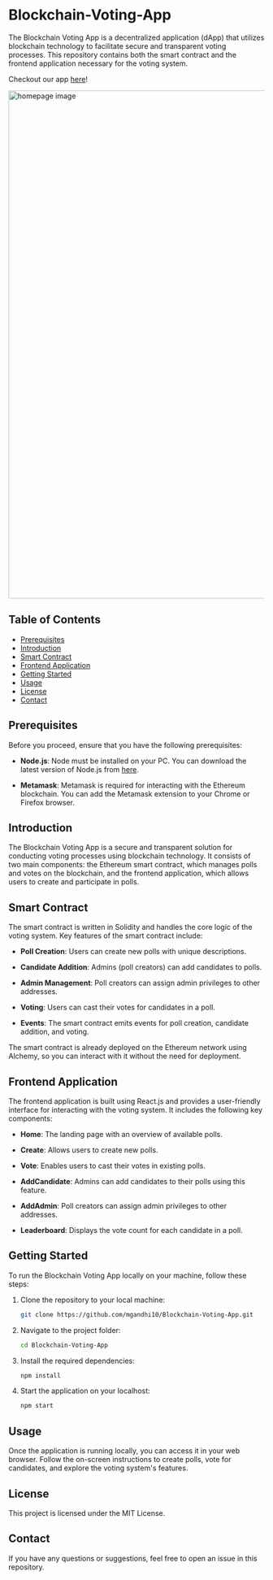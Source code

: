 # Blockchain-Voting-App

The Blockchain Voting App is a decentralized application (dApp) that utilizes blockchain technology to facilitate secure and transparent voting processes. This repository contains both the smart contract and the frontend application necessary for the voting system.

Checkout our app <a href="https://blockchain-voting-app-three.vercel.app/"> here</a>!

<img width="1000" alt="homepage image" src="https://github.com/mgandhi10/Blockchain-Voting-App/blob/591c4d2d301eeeb485378ca7690465baf7d294f3/public/homepage.png">

## Table of Contents

- [Prerequisites](#prerequisites)
- [Introduction](#introduction)
- [Smart Contract](#smart-contract)
- [Frontend Application](#frontend-application)
- [Getting Started](#getting-started)
- [Usage](#usage)
- [License](#license)
- [Contact](#contact)

## Prerequisites

Before you proceed, ensure that you have the following prerequisites:

- **Node.js**: Node must be installed on your PC. You can download the latest version of Node.js from [here](https://nodejs.org/en/download).

- **Metamask**: Metamask is required for interacting with the Ethereum blockchain. You can add the Metamask extension to your Chrome or Firefox browser.

## Introduction

The Blockchain Voting App is a secure and transparent solution for conducting voting processes using blockchain technology. It consists of two main components: the Ethereum smart contract, which manages polls and votes on the blockchain, and the frontend application, which allows users to create and participate in polls.

## Smart Contract

The smart contract is written in Solidity and handles the core logic of the voting system. Key features of the smart contract include:

- **Poll Creation**: Users can create new polls with unique descriptions.

- **Candidate Addition**: Admins (poll creators) can add candidates to polls.

- **Admin Management**: Poll creators can assign admin privileges to other addresses.

- **Voting**: Users can cast their votes for candidates in a poll.

- **Events**: The smart contract emits events for poll creation, candidate addition, and voting.

The smart contract is already deployed on the Ethereum network using Alchemy, so you can interact with it without the need for deployment.

## Frontend Application

The frontend application is built using React.js and provides a user-friendly interface for interacting with the voting system. It includes the following key components:

- **Home**: The landing page with an overview of available polls.

- **Create**: Allows users to create new polls.

- **Vote**: Enables users to cast their votes in existing polls.

- **AddCandidate**: Admins can add candidates to their polls using this feature.

- **AddAdmin**: Poll creators can assign admin privileges to other addresses.

- **Leaderboard**: Displays the vote count for each candidate in a poll.

## Getting Started

To run the Blockchain Voting App locally on your machine, follow these steps:

1. Clone the repository to your local machine:

   ```bash
   git clone https://github.com/mgandhi10/Blockchain-Voting-App.git

2. Navigate to the project folder:

   ```bash
   cd Blockchain-Voting-App

3. Install the required dependencies:

   ```bash
   npm install

4. Start the application on your localhost:

   ```bash
   npm start

## Usage

Once the application is running locally, you can access it in your web browser. Follow the on-screen instructions to create polls, vote for candidates, and explore the voting system's features.

## License

This project is licensed under the MIT License.

## Contact

If you have any questions or suggestions, feel free to open an issue in this repository.
